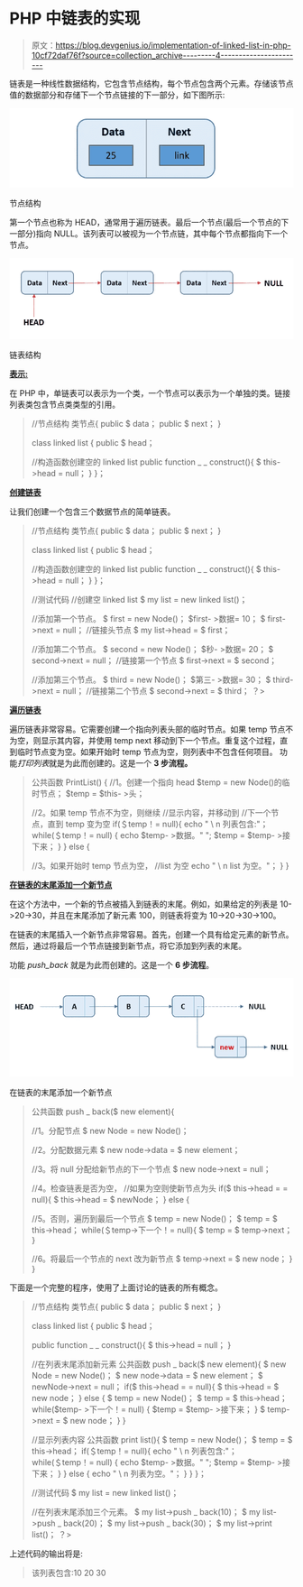 # PHP 中链表的实现

> 原文：<https://blog.devgenius.io/implementation-of-linked-list-in-php-10cf72daf76f?source=collection_archive---------4----------------------->

链表是一种线性数据结构，它包含节点结构，每个节点包含两个元素。存储该节点值的数据部分和存储下一个节点链接的下一部分，如下图所示:

![](img/69182cbdfeb2b0fbdd5e1e48007a34d1.png)

节点结构

第一个节点也称为 HEAD，通常用于遍历链表。最后一个节点(最后一个节点的下一部分)指向 NULL。该列表可以被视为一个节点链，其中每个节点都指向下一个节点。

![](img/19132895eca706a38c94ef086e561047.png)

链表结构

[**表示:**](https://www.alphacodingskills.com/c/ds/c-linked-list.php)

在 PHP 中，单链表可以表示为一个类，一个节点可以表示为一个单独的类。链接列表类包含节点类类型的引用。

> //节点结构
> 类节点{
> public $ data；
> public $ next；
> }
> 
> class linked list {
> public $ head；
> 
> //构造函数创建空的 linked list
> public function _ _ construct(){
> $ this->head = null；
> }
> }；

[**创建链表**](https://www.alphacodingskills.com/cpp/ds/cpp-linked-list.php)

让我们创建一个包含三个数据节点的简单链表。

> //节点结构
> 类节点{
> public $ data；
> public $ next；
> }
> 
> class linked list {
> public $ head；
> 
> //构造函数创建空的 linked list
> public function _ _ construct(){
> $ this->head = null；
> }
> }；
> 
> //测试代码
> //创建空 linked list
> $ my list = new linked list()；
> 
> //添加第一个节点。
> $ first = new Node()；
> $first- >数据= 10；
> $ first->next = null；
> //链接头节点
> $ my list->head = $ first；
> 
> //添加第二个节点。
> $ second = new Node()；
> $秒- >数据= 20；
> $ second->next = null；
> //链接第一个节点
> $ first->next = $ second；
> 
> //添加第三个节点。
> $ third = new Node()；
> $第三- >数据= 30；
> $ third->next = null；
> //链接第二个节点
> $ second->next = $ third；
> ？>

[**遍历链表**](https://www.alphacodingskills.com/java/ds/java-linked-list-traversal.php)

遍历链表非常容易。它需要创建一个指向列表头部的临时节点。如果 temp 节点不为空，则显示其内容，并使用 temp next 移动到下一个节点。重复这个过程，直到临时节点变为空。如果开始时 temp 节点为空，则列表中不包含任何项目。
功能*打印列表*就是为此而创建的。这是一个 **3 步流程。**

> 公共函数 PrintList() {
> //1。创建一个指向 head
> $temp = new Node()的临时节点；
> $temp = $this- >头；
> 
> //2。如果 temp 节点不为空，则继续
> //显示内容，并移动到
> //下一个节点，直到 temp 变为空
> if(＄temp！= null){
> echo " \ n 列表包含:"；
> while(＄temp！= null) {
> echo $temp- >数据。" ";
> $temp = $temp- >接下来；
> }
> } else {
> 
> //3。如果开始时 temp 节点为空，
> //list 为空
> echo " \ n list 为空。"；
> }
> }

[**在链表的末尾添加一个新节点**](https://www.alphacodingskills.com/cs/ds/cs-insert-a-new-node-at-the-end-of-the-linked-list.php)

在这个方法中，一个新的节点被插入到链表的末尾。例如，如果给定的列表是 10->20->30，并且在末尾添加了新元素 100，则链表将变为 10->20->30->100。

在链表的末尾插入一个新节点非常容易。首先，创建一个具有给定元素的新节点。然后，通过将最后一个节点链接到新节点，将它添加到列表的末尾。

功能 *push_back* 就是为此而创建的。这是一个 **6 步流程**。

![](img/887b7a7a1c7e6875066100041a395617.png)

在链表的末尾添加一个新节点

> 公共函数 push _ back($ new element){
> 
> //1。分配节点
> $ new Node = new Node()；
> 
> //2。分配数据元素
> $ new node->data = $ new element；
> 
> //3。将 null 分配给新节点的下一个节点
> $ new node->next = null；
> 
> //4。检查链表是否为空，
> //如果为空则使新节点为头
> if($ this->head = = null){
> $ this->head = $ newNode；
> } else {
> 
> //5。否则，遍历到最后一个节点
> $ temp = new Node()；
> $ temp = $ this->head；
> while(＄temp->下一个！= null){
> $ temp = $ temp->next；
> }
> 
> //6。将最后一个节点的 next 改为新节点
> $ temp->next = $ new node；
> }
> }

下面是一个完整的程序，使用了上面讨论的链表的所有概念。

> //节点结构
> 类节点{
> public $ data；
> public $ next；
> }
> 
> class linked list {
> public $ head；
> 
> public function _ _ construct(){
> $ this->head = null；
> }
> 
> //在列表末尾添加新元素
> 公共函数 push _ back($ new element){
> $ new Node = new Node()；
> $ new node->data = $ new element；
> $ newNode->next = null；
> if($ this->head = = null){
> $ this->head = $ new node；
> } else {
> $ temp = new Node()；
> $ temp = $ this->head；
> while($temp- >下一个！= null) {
> $temp = $temp- >接下来；
> }
> $ temp->next = $ new node；
> }
> }
> 
> //显示列表内容
> 公共函数 print list(){
> $ temp = new Node()；
> $ temp = $ this->head；
> if(＄temp！= null){
> echo " \ n 列表包含:"；
> while(＄temp！= null) {
> echo $temp- >数据。" ";
> $temp = $temp- >接下来；
> }
> } else {
> echo " \ n 列表为空。"；
> }
> }
> }；
> 
> //测试代码
> $ my list = new linked list()；
> 
> //在列表末尾添加三个元素。
> $ my list->push _ back(10)；
> $ my list->push _ back(20)；
> $ my list->push _ back(30)；
> $ my list->print list()；
> ？>

上述代码的输出将是:

> 该列表包含:10 20 30